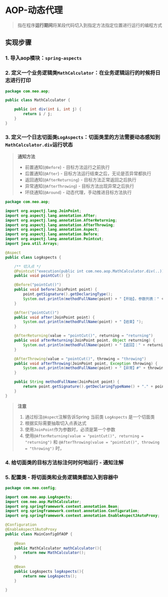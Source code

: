 # AOP-动态代理
> 指在程序**运行期间**将某段代码切入到指定方法指定位置进行运行的编程方式

## 实现步骤
### 1. 导入aop模块：`spring-aspects`
### 2. 定义一个业务逻辑类`MathCalculator`：在业务逻辑运行的时候将日志进行打印
```java
package com.neo.aop;

public class MathCalculator {

    public int div(int i, int j) {
        return i / j;
    }
}
```
### 3. 定义一个日志切面类`LogAspects`：切面类里的方法需要动态感知到`MathCalculator.div`运行状态
> **通知方法**
>   - 前置通知(`@Before`) - 目标方法运行之前执行
>   - 后置通知(`@After`) - 目标方法运行结束之后，无论是否异常都执行
>   - 返回通知(`@AfterReturning`) - 目标方法正常返回之后执行
>   - 异常通知(`@AfterThrowing`) - 目标方法出现异常之后执行
>   - 环绕通知(`@Around`) - 动态代理，手动推进目标方法执行

```java
package com.neo.aop;

import org.aspectj.lang.JoinPoint;
import org.aspectj.lang.annotation.After;
import org.aspectj.lang.annotation.AfterReturning;
import org.aspectj.lang.annotation.AfterThrowing;
import org.aspectj.lang.annotation.Aspect;
import org.aspectj.lang.annotation.Before;
import org.aspectj.lang.annotation.Pointcut;
import java.util.Arrays;

@Aspect
public class LogAspects {

    /** 切入点 */
    @Pointcut("execution(public int com.neo.aop.MathCalculator.div(..))")
    public void pointCut() {}

    @Before("pointCut()")
    public void before(JoinPoint point) {
        point.getSignature().getDeclaringType();
        System.out.println(methodFullName(point) + "【开始】，参数列表：" + Arrays.asList(point.getArgs()));
    }

    @After("pointCut()")
    public void after(JoinPoint point) {
        System.out.println(methodFullName(point) + "【结束】");
    }

    @AfterReturning(value = "pointCut()", returning = "returning")
    public void afterReturning(JoinPoint point, Object returning) {
        System.out.println(methodFullName(point) + "【返回】：" + returning);
    }

    @AfterThrowing(value = "pointCut()", throwing = "throwing")
    public void afterThrowing(JoinPoint point, Exception throwing) {
        System.out.println(methodFullName(point) + "【异常】#" + throwing);
    }

    public String methodFullName(JoinPoint point) {
        return point.getSignature().getDeclaringTypeName() + "." + point.getSignature().getName();
    }
}
```
> **注意**
> 1. 通过标注`@Aspect`注解告诉Spring 当前类 `LogAspects` 是一个切面类
> 2. 根据实际需要抽取切入点表达式
> 3. 使用`JoinPoint`作为参数时，必须是第一个参数
> 4. 使用`@AfterReturning(value = "pointCut()", returning = "returning")` 和 `@AfterThrowing(value = "pointCut()", throwing = "throwing")` 时，

### 4. 给切面类的目标方法标注何时何地运行 - 通知注解
### 5. 配置类 - 将切面类和业务逻辑类都加入到容器中
```java
package com.neo.config;

import com.neo.aop.LogAspects;
import com.neo.aop.MathCalculator;
import org.springframework.context.annotation.Bean;
import org.springframework.context.annotation.Configuration;
import org.springframework.context.annotation.EnableAspectJAutoProxy;

@Configuration
@EnableAspectJAutoProxy
public class MainConfigOfAOP {
        
    @Bean
    public MathCalculator mathCalculator(){
        return new MathCalculator();
    }
    
    @Bean
    public LogAspects logAspects(){
        return new LogAspects();
    }
    
}
```

